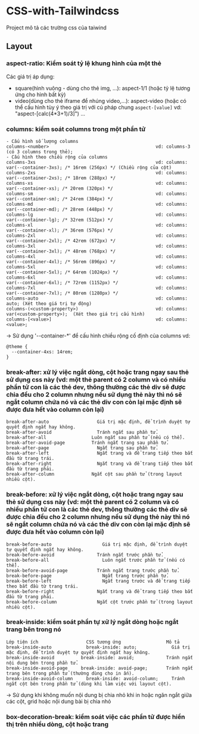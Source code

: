 # CSS-with-Tailwindcss
Project mô tả các trường css của taiwind

## Layout

### aspect-ratio: Kiểm soát tỷ lệ khung hình của một thẻ
Các giá trị áp dụng:
- square(hình vuông - dùng cho thẻ img, ...): aspect-1/1 (hoặc tỷ lệ tương ứng cho hình bất kỳ)
- video(dùng cho thẻ iframe để nhúng video,...): aspect-video (hoặc có thể cấu hình
tùy ý theo giá trị với cú pháp chung `aspect-[value]` vd: "aspect-[calc(4*3+1)/3]")
...
### columns: kiểm soát columns trong một phần tử
```
- Cấu hình số lượng columns
columns-<number>                                        vd: columns-3 (có 3 columns trong thẻ);
- Cấu hình theo chiều rộng của columns
columns-3xs                                             vd: columns: var(--container-3xs); /* 16rem (256px) */ (Chiều rộng của cột)
columns-2xs                                             vd: columns: var(--container-2xs); /* 18rem (288px) */
columns-xs                                              vd: columns: var(--container-xs); /* 20rem (320px) */
columns-sm                                              vd: columns: var(--container-sm); /* 24rem (384px) */
columns-md                                              vd: columns: var(--container-md); /* 28rem (448px) */
columns-lg                                              vd: columns: var(--container-lg); /* 32rem (512px) */
columns-xl                                              vd: columns: var(--container-xl); /* 36rem (576px) */
columns-2xl                                             vd: columns: var(--container-2xl); /* 42rem (672px) */
columns-3xl                                             vd: columns: var(--container-3xl); /* 48rem (768px) */
columns-4xl                                             vd: columns: var(--container-4xl); /* 56rem (896px) */
columns-5xl                                             vd: columns: var(--container-5xl); /* 64rem (1024px) */
columns-6xl                                             vd: columns: var(--container-6xl); /* 72rem (1152px) */
columns-7xl                                             vd: columns: var(--container-7xl); /* 80rem (1280px) */
columns-auto                                            vd: columns: auto; (Xét theo giá trị tự động)
columns-(<custom-property>)                             vd: columns: var(<custom-property>);  (Xét theo giá trị cấu hình)
columns-[<value>]                                       vd: columns: <value>;
```
-> Sử dụng '--container-*' để cấu hình chiều rộng cố định của columns
vd: 
```
@theme {
  --container-4xs: 14rem; 
}
```
### break-after: xử lý việc ngắt dòng, cột hoặc trang ngay sau thẻ sử dụng css này (vd: một thẻ parent có 2 column và có nhiều phần tử con là các thẻ dev, thông thường các thẻ div sẽ được chia đều cho 2 column nhưng nếu sử dụng thẻ này thì nó sẽ ngắt column chứa nó và các thẻ div con còn lại mặc định sẽ được đưa hết vào column còn lại)
```
break-after-auto	              Giá trị mặc định, để trình duyệt tự quyết định ngắt hay không.
break-after-avoid	              Tránh ngắt sau phần tử.
break-after-all	                Luôn ngắt sau phần tử (nếu có thể).
break-after-avoid-page	        Tránh ngắt trang sau phần tử.
break-after-page	              Ngắt trang sau phần tử.
break-after-left	              Ngắt trang và để trang tiếp theo bắt đầu từ trang trái.
break-after-right	              Ngắt trang và để trang tiếp theo bắt đầu từ trang phải.
break-after-column	            Ngắt cột sau phần tử (trong layout nhiều cột).
```
### break-before: xử lý việc ngắt dòng, cột hoặc trang ngay sau thẻ sử dụng css này (vd: một thẻ parent có 2 column và có nhiều phần tử con là các thẻ dev, thông thường các thẻ div sẽ được chia đều cho 2 column nhưng nếu sử dụng thẻ này thì nó sẽ ngắt column chứa nó và các thẻ div con còn lại mặc định sẽ được đưa hết vào column còn lại)
```
break-before-auto	                Giá trị mặc định, để trình duyệt tự quyết định ngắt hay không.
break-before-avoid	              Tránh ngắt trước phần tử.
break-before-all	                Luôn ngắt trước phần tử (nếu có thể).
break-before-avoid-page	          Tránh ngắt trang trước phần tử.
break-before-page	                Ngắt trang trước phần tử.
break-before-left	                Ngắt trang trước và để trang tiếp theo bắt đầu từ trang trái.
break-before-right	              Ngắt trang và để trang tiếp theo bắt đầu từ trang phải.
break-before-column	              Ngắt cột trước phần tử (trong layout nhiều cột).
```
### break-inside: kiểm soát phần tự xử lý ngắt dòng hoặc ngắt trang bên trong nó
```
Lớp tiện ích	              CSS tương ứng	                Mô tả
break-inside-auto	          break-inside: auto;	          Giá trị mặc định, để trình duyệt tự quyết định ngắt hay không.
break-inside-avoid	        break-inside: avoid;	        Tránh ngắt nội dung bên trong phần tử.
break-inside-avoid-page	    break-inside: avoid-page;	    Tránh ngắt trang bên trong phần tử (thường dùng cho in ấn).
break-inside-avoid-column	  break-inside: avoid-column;	  Tránh ngắt cột bên trong phần tử (dùng khi làm việc với layout cột).
```
-> Sử dụng khi không muốn nội dung bị chia nhỏ khi in hoặc ngăn ngắt giữa các cột, grid hoặc nội dung bài bị chia nhỏ
### box-decoration-break: kiểm soát việc các phần tử được hiển thị trên nhiều dòng, cột hoặc trang






























